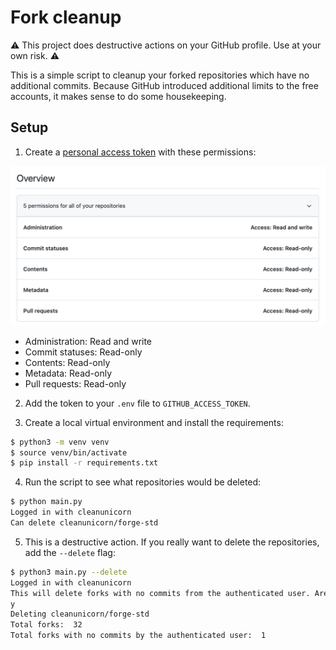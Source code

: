 # Fork cleanup

⚠️ This project does destructive actions on your GitHub profile. Use at your own risk. ⚠️

This is a simple script to cleanup your forked repositories which have no additional commits. Because GitHub introduced additional limits to the free accounts, it makes sense to do some housekeeping.

## Setup

1. Create a [personal access token](https://github.com/settings/personal-access-tokens/new) with these permissions:

![Personal access token permissions](static/images/SCR-20221128-kio.png)

- Administration: Read and write
- Commit statuses: Read-only
- Contents: Read-only
- Metadata: Read-only
- Pull requests: Read-only

2. Add the token to your `.env` file to `GITHUB_ACCESS_TOKEN`.

3. Create a local virtual environment and install the requirements:

```sh
$ python3 -m venv venv
$ source venv/bin/activate
$ pip install -r requirements.txt
```

4. Run the script to see what repositories would be deleted:

```sh
$ python main.py
Logged in with cleanunicorn
Can delete cleanunicorn/forge-std
```

5. This is a destructive action. If you really want to delete the repositories, add the `--delete` flag:

```sh
$ python3 main.py --delete
Logged in with cleanunicorn
This will delete forks with no commits from the authenticated user. Are you sure? (y/n)
y
Deleting cleanunicorn/forge-std
Total forks:  32
Total forks with no commits by the authenticated user:  1
```
